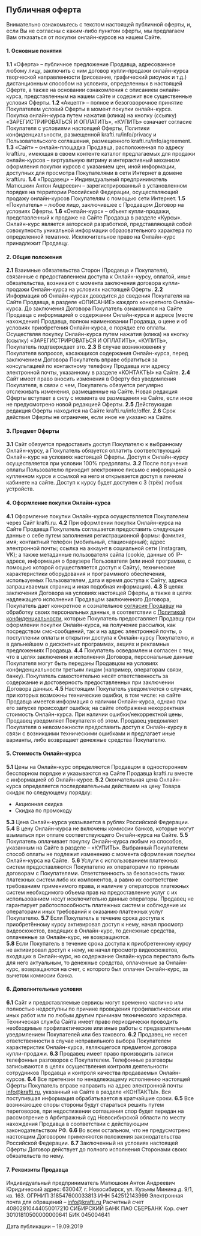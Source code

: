 ## Публичная оферта

Внимательно ознакомьтесь с текстом настоящей публичной оферты, и, если Вы не согласны с каким-либо пунктом оферты, мы предлагаем Вам отказаться от покупки онлайн-курсов на нашем Сайте. 

#### 1. Основные понятия

**1.1** «Оферта» – публичное предложение Продавца, адресованное любому лицу, заключить с ним договор купли-продажи онлайн-курса творческой направленности (рисование, графический рисунок и т.д.) дистанционным способом на условиях, определенных в настоящей Оферте, а также на основании ознакомления с описанием онлайн-курса, представленным на нашем сайте и содержит все существенные условия Оферты.
**1.2** «Акцепт» – полное и безоговорочное принятие Покупателем условий Оферты в момент покупки онлайн-курса. Покупка онлайн-курса путем нажатия (клика) на кнопку (ссылку) «ЗАРЕГИСТРИРОВАТЬСЯ И ОПЛАТИТЬ», «КУПИТЬ» означает согласие Покупателя с условиями настоящей Оферты, Политики конфиденциальности, размещенной krafti.ru/info/privacy и Пользовательского соглашения, размещенного krafti.ru/info/agreement.
**1.3** «Сайт» – онлайн-площадка Продавца, расположенная по адресу  krafti.ru, имеющая в своем контенте каталог предлагаемых для продажи онлайн-курсов – виртуальную витрину и интерактивный механизм оформления покупки курсов с указанием цен, иной информации, доступных для просмотра Покупателями в сети Интернет в домене  krafti.ru. 
**1.4** «Продавец» – Индивидуальный предприниматель Матюшкин Антон Андреевич – зарегистрированный в установленном порядке на территории Российской Федерации, осуществляющий продажу онлайн-курсов Покупателям с помощью сети Интернет.
**1.5** «Покупатель» – любое лицо, заключившее с Продавцом Договор на условиях Оферты.
**1.6** «Онлайн-курс» – объект купли-продажи, представленный к продаже на Сайте Продавца в разделе «Курсы». Онлайн-курс является авторской разработкой, представляющей собой совокупность уникальной информации образовательного характера по определенной тематике. Исключительное право на Онлайн-курс принадлежит Продавцу. 

#### 2. Общие положения

**2.1** Взаимные обязательства Сторон (Продавца и Покупателя), связанные с предоставлением доступа к Онлайн-курсу, оплатой, иные обязательства, возникают с момента заключения договора купли-продажи Онлайн-курса на условиях настоящей Оферты. 
**2.2** Информация об Онлайн-курсах доводится до сведения Покупателя на Сайте Продавца, в разделе «ОПИСАНИЕ» каждого конкретного Онлайн-курса. До заключения Договора Покупатель ознакомился на Сайте Продавца с информацией о содержании Онлайн-курса и адресе (месте нахождения) Продавца, полном наименовании Продавца, о цене и об условиях приобретения Онлайн-курса, о порядке его оплаты. Осуществляя покупку Онлайн-курса путем нажатия (клика) на кнопку (ссылку) «ЗАРЕГИСТРИРОВАТЬСЯ И ОПЛАТИТЬ», «КУПИТЬ», Покупатель подтверждает это.
**2.3** В случае возникновения у Покупателя вопросов, касающихся содержания Онлайн-курса, перед заключением Договора Покупатель вправе обратиться за консультацией по контактному телефону Продавца или адресу электронной почты, указанному в разделе «КОНТАКТЫ» на Сайте.
**2.4** Сайт имеет право вносить изменения в Оферту без уведомления Покупателя, в связи с чем, Покупатель обязуется регулярно отслеживать изменения, размещенные на Сайте. Новая редакция Оферты вступает в силу с момента ее размещения на Сайте, если иное не предусмотрено новой редакцией Оферты.
**2.5** Действующая редакция Оферты находится на Сайте krafti.ru/info/offer.
**2.6** Срок действия Оферты не ограничен, если иное не указано на Сайте.

#### 3. Предмет Оферты 

**3.1** Сайт обязуется предоставить доступ Покупателю к выбранному Онлайн-курсу, а Покупатель обязуется оплатить соответствующий Онлайн-курс на условиях настоящей Оферты. Доступ к Онлайн-курсу осуществляется при условии 100% предоплаты. 
**3.2** После получения оплаты Пользователю приходит электронное письмо с информацией о купленном курсе и  ссылкой на него и открывается доступ в личном кабинете на сайте. Доступ к курсу будет доступен с 3 (трёх) любых устройств.  

#### 4. Оформление покупки Онлайн-курса

**4.1** Оформление покупки Онлайн-курса осуществляется Покупателем через Сайт  krafti.ru.
**4.2** При оформлении покупки Онлайн-курса на Сайте Продавца Покупатель соглашается предоставить следующие данные о себе путем заполнения регистрационной формы:
фамилия, имя;
контактный телефон (мобильный, стационарный);
адрес электронной почты;
ссылка на аккаунт в социальной сети (Instagram, VK);
а также
метаданные пользователя сайта (cookie, данные об IP-адресе, информация о браузере Пользователя (или иной программе, с помощью которой осуществляется доступ к Сайту), технические характеристики оборудования и программного обеспечения, используемых Пользователем, дата и время доступа к Сайту, адреса запрашиваемых страниц и иная подобная информация).
**4.3** В целях заключения Договора на условиях настоящей Оферты, а также в целях надлежащего исполнения Продавцом заключенного Договора, Покупатель дает конкретное и сознательное [согласие Продавцу](/info/agreement) на обработку своих персональных данных, в соответствии с [Политикой конфиденциальности](/info/privacy), которые Покупатель предоставляет Продавцу при оформлении покупки Онлайн-курса, на получение рассылки, как посредством смс-сообщений, так и на адрес электронной почты, о поступлении оплаты и открытии доступа к Онлайн-курсу Покупателю, и в дальнейшем о дисконтных программах, акциях и рекламных предложениях Продавца.
**4.4** Покупатель осведомлен и согласен с тем, что в целях заключения и исполнения Договора, персональные данные Покупателя могут быть переданы Продавцом на условиях конфиденциальности третьим лицам (например, операторам связи, банку). Покупатель самостоятельно несёт ответственность за содержание и достоверность предоставленных при заключении Договора данных.
**4.5** Настоящим Покупатель уведомляется о случаях, при которых возможны технические ошибки, в том числе: на сайте Продавца имеется информация о наличии Онлайн-курса, однако при его запуске происходит ошибка; на сайте отображена некорректная стоимость Онлайн-курса. При наличии ошибки/некорректной цены, Продавец уведомляет Покупателя об этом. Продавец уведомляет Покупателя о невозможности предоставить доступ к Онлайн-курсу в связи с возникшими техническими ошибками и предлагает иные варианты, либо возвращает денежные средства Покупателю.
 
#### 5. Стоимость Онлайн-курса

**5.1** Цены на Онлайн-курс определяются Продавцом в одностороннем бесспорном порядке и указываются на Сайте Продавца  krafti.ru вместе с информацией об Онлайн-курсе.
**5.2** Окончательная цена Онлайн-курса определяется последовательным действием на цену Товара скидок по следующему порядку:
- Акционная скидка
- Скидка по промокоду

**5.3** Цена Онлайн-курса указывается в рублях Российской Федерации.
**5.4** В цену Онлайн-курса не включены комиссии банков, которые могут взыматься при оплате соответствующего Онлайн-курса на Сайте. 
**5.5** Покупатель оплачивает покупку Онлайн-курса любым из способов, указанным на Сайте в разделе –  «КУПИТЬ». Выбранный Покупателем способ оплаты не подлежит изменению с момента оформления покупки Онлайн-курса на Сайте. 
**5.6** Услуги с использованием платежных систем предоставляются Покупателю их операторами по прямым договорам с Покупателями. Ответственность за безопасность таких платежных систем либо их компонентов, а равно их соответствие требованиям применимого права, и наличие у операторов платежных систем необходимого объема прав на предоставление услуг с их использованием несут исключительно данные операторы. Продавец не гарантирует работоспособность платежных систем и соблюдение их операторами иных требований к оказанию платежных услуг Покупателю.
**5.7** Если Покупатель в течение срока доступа к приобретённому курсу активировал доступ к нему, начал просмотр видеосюжетов, входящих в Онлайн-курс, то денежные средства, оплаченные за Онлайн-курс, не возвращаются.  
**5.8** Если Покупатель в течение срока доступа к приобретенному курсу не активировал доступ к нему, не начал просмотр видеосюжетов, входящих в Онлайн-курс, но содержание Онлайн-курса перестало быть для него актуальным, то денежные средства, оплаченные за Онлайн-курс, возвращаются на счет, с которого был оплачен Онлайн-курс, за вычетом комиссии банка.    

#### 6. Дополнительные условия

**6.1** Сайт и предоставляемые сервисы могут временно частично или полностью недоступны по причине проведения профилактических или иных работ или по любым другим причинам технического характера. Техническая служба Сайта имеет право периодически проводить необходимые профилактические или иные работы с предварительным уведомлением Покупателей или без такового.
**6.2** Продавец не несет ответственности в случае неправильного выбора Покупателем характеристик Онлайн-курса, являющегося предметом договора купли-продажи.
**6.3** Продавец имеет право производить записи телефонных разговоров с Покупателем. Телефонные разговоры записываются в целях осуществления контроля деятельности сотрудников Продавца и контроля качества продаваемых Онлайн-курсов.
**6.4** Все претензии по ненадлежащему исполнению настоящей Оферты Покупатель вправе направить на адрес электронной почты info@krafti.ru, указанный на Сайте в разделе «КОНТАКТЫ». Вся поступившая информация обрабатывается в кратчайшие сроки.
**6.5** Все возникающее споры стороны будут стараться решить путем переговоров, при недостижении соглашения спор будет передан на рассмотрение в Арбитражный суд Новосибирской области по месту нахождения Продавца в соответствии с действующим законодательством РФ.
**6.6** Во всем остальном, что не предусмотрено настоящим Договором применяются положения законодательства Российской Федерации.
**6.7** Заключенный на условиях настоящей Оферты Договор действует до полного исполнения Сторонами своих обязательств по нему.

#### 7. Реквизиты Продавца

Индивидуальный предприниматель Матюшкин Антон Андреевич 
Юридический адрес: 630047, г. Новосибирск, ул. Кузьмы Минина д. 9/1, кв. 163.
ОГРНИП 318547600033813
ИНН 542512143999
Электронная почта для обращений – info@krafti.ru
Расчетный счет 40802810444050017210
СИБИРСКИЙ БАНК ПАО СБЕРБАНК 
Кор. счет 30101810500000000641
БИК 045004641

Дата публикации – 19.09.2019
